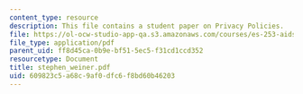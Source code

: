 ```yaml
---
content_type: resource
description: This file contains a student paper on Privacy Policies.
file: https://ol-ocw-studio-app-qa.s3.amazonaws.com/courses/es-253-aids-and-poverty-in-africa-spring-2005/609823c5a68c9af0dfc6f8bd60b46203_stephen_weiner.pdf
file_type: application/pdf
parent_uid: ff8d45ca-0b9e-bf51-5ec5-f31cd1ccd352
resourcetype: Document
title: stephen_weiner.pdf
uid: 609823c5-a68c-9af0-dfc6-f8bd60b46203
---
```

